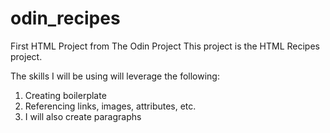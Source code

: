 # odin_recipes
First HTML Project from The Odin Project
This project is the HTML Recipes project. 

The skills I will be using will leverage the following:
1. Creating boilerplate
2. Referencing links, images, attributes, etc.
3. I will also create paragraphs